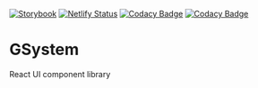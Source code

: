 [![Storybook](https://cdn.jsdelivr.net/gh/storybookjs/brand@master/badge/badge-storybook.svg)](https://objective-panini-639144.netlify.app)
 [![Netlify Status](https://api.netlify.com/api/v1/badges/4f72c65f-47f7-4f73-8a1e-1ea9afdd17cc/deploy-status)](https://app.netlify.com/sites/objective-panini-639144/deploys) [![Codacy Badge](https://api.codacy.com/project/badge/Grade/15771a8c22dd44b6a16283e09cdb977f)](https://app.codacy.com/gh/gstudioapp/gsystem?utm_source=github.com&utm_medium=referral&utm_content=gstudioapp/gsystem&utm_campaign=Badge_Grade_Dashboard) [![Codacy Badge](https://app.codacy.com/project/badge/Coverage/5a71ae4db894401399637dd07f254ca6)](https://www.codacy.com/gh/gstudioapp/gsystem?utm_source=github.com&utm_medium=referral&utm_content=gstudioapp/gsystem&utm_campaign=Badge_Coverage) 

# GSystem

React UI component library
